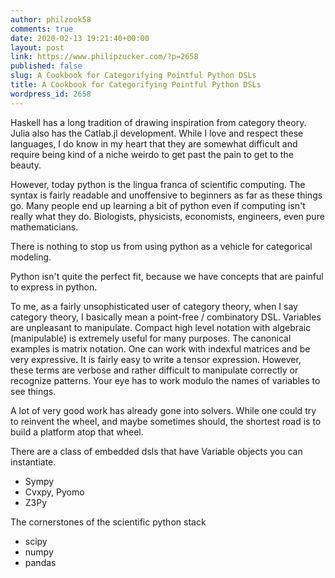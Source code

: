 ```yaml
---
author: philzook58
comments: true
date: 2020-02-13 19:21:40+00:00
layout: post
link: https://www.philipzucker.com/?p=2658
published: false
slug: A Cookbook for Categorifying Pointful Python DSLs
title: A Cookbook for Categorifying Pointful Python DSLs
wordpress_id: 2658
---
```





Haskell has a long tradition of drawing inspiration from category theory. Julia also has the Catlab.jl development. While I love and respect these languages, I do know in my heart that they are somewhat difficult and require being kind of a niche weirdo to get past the pain to get to the beauty. 







However, today python is the lingua franca of scientific computing. The syntax is fairly readable and unoffensive to beginners as far as these things go.  Many people end up learning a bit of python even if computing isn't really what they do. Biologists, physicists, economists, engineers, even pure mathematicians.







There is nothing to stop us from using python as a vehicle for categorical modeling.







Python isn't quite the perfect fit, because we have concepts that are painful to express in python.







To me, as a fairly unsophisticated user of category theory, when I say category theory, I basically mean a point-free / combinatory DSL. Variables are unpleasant to manipulate. Compact high level notation with algebraic (manipulable) is extremely useful for many purposes. The canonical examples is matrix notation. One can work with indexful matrices and be very expressive. It is fairly easy to write a tensor expression. However, these terms are verbose and rather difficult to manipulate correctly or recognize patterns. Your eye has to work modulo the names of variables to see things.







A lot of very good work has already gone into solvers. While one could try to reinvent the wheel, and maybe sometimes should, the shortest road is to build a platform atop that wheel. 







There are a class of embedded dsls that have Variable objects you can instantiate.







  * Sympy
  * Cvxpy, Pyomo
  * Z3Py






The cornerstones of the scientific python stack







  * scipy
  * numpy
  * pandas








